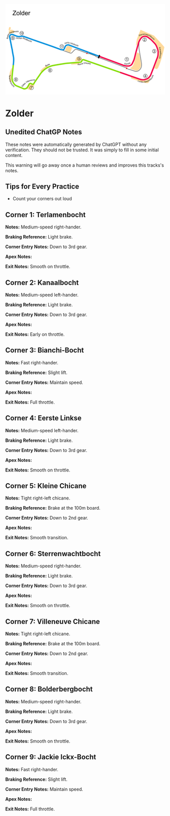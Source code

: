 ![Zolder](../track_maps/zolder.png)

# Zolder



## Unedited ChatGP Notes
These notes were automatically generated by ChatGPT without any verification.
They should not be trusted. It was simply to fill in some initial content.

This warning will go away once a human reviews and improves this tracks's notes.


## Tips for Every Practice

- Count your corners out loud


## Corner 1: Terlamenbocht
**Notes:** Medium-speed right-hander.

**Braking Reference:** Light brake.

**Corner Entry Notes:** Down to 3rd gear.

**Apex Notes:** 

**Exit Notes:** Smooth on throttle.


## Corner 2: Kanaalbocht
**Notes:** Medium-speed left-hander.

**Braking Reference:** Light brake.

**Corner Entry Notes:** Down to 3rd gear.

**Apex Notes:** 

**Exit Notes:** Early on throttle.


## Corner 3: Bianchi-Bocht
**Notes:** Fast right-hander.

**Braking Reference:** Slight lift.

**Corner Entry Notes:** Maintain speed.

**Apex Notes:** 

**Exit Notes:** Full throttle.


## Corner 4: Eerste Linkse
**Notes:** Medium-speed left-hander.

**Braking Reference:** Light brake.

**Corner Entry Notes:** Down to 3rd gear.

**Apex Notes:** 

**Exit Notes:** Smooth on throttle.


## Corner 5: Kleine Chicane
**Notes:** Tight right-left chicane.

**Braking Reference:** Brake at the 100m board.

**Corner Entry Notes:** Down to 2nd gear.

**Apex Notes:** 

**Exit Notes:** Smooth transition.


## Corner 6: Sterrenwachtbocht
**Notes:** Medium-speed right-hander.

**Braking Reference:** Light brake.

**Corner Entry Notes:** Down to 3rd gear.

**Apex Notes:** 

**Exit Notes:** Smooth on throttle.


## Corner 7: Villeneuve Chicane
**Notes:** Tight right-left chicane.

**Braking Reference:** Brake at the 100m board.

**Corner Entry Notes:** Down to 2nd gear.

**Apex Notes:** 

**Exit Notes:** Smooth transition.


## Corner 8: Bolderbergbocht
**Notes:** Medium-speed right-hander.

**Braking Reference:** Light brake.

**Corner Entry Notes:** Down to 3rd gear.

**Apex Notes:** 

**Exit Notes:** Smooth on throttle.


## Corner 9: Jackie Ickx-Bocht
**Notes:** Fast right-hander.

**Braking Reference:** Slight lift.

**Corner Entry Notes:** Maintain speed.

**Apex Notes:** 

**Exit Notes:** Full throttle.


